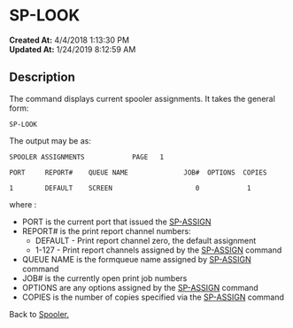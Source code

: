 # SP-LOOK

**Created At:** 4/4/2018 1:13:30 PM  
**Updated At:** 1/24/2019 8:12:59 AM  


## Description 

The command displays current spooler assignments. It takes the general form:

```
SP-LOOK
```

The output may be as:

```
SPOOLER ASSIGNMENTS            PAGE   1

PORT     REPORT#    QUEUE NAME              JOB#  OPTIONS  COPIES

1        DEFAULT    SCREEN                     0            1
```



where :

- PORT is the current port that issued the [SP-ASSIGN](306225-sp-assign)
- REPORT# is the print report channel numbers:
    - DEFAULT - Print report channel zero, the default assignment
    - 1-127 - Print report channels assigned by the [SP-ASSIGN](306225-sp-assign) command
- QUEUE NAME is the formqueue name assigned by [SP-ASSIGN](306225-sp-assign) command
- JOB# is the currently open print job numbers
- OPTIONS are any options assigned by the [SP-ASSIGN](306225-sp-assign) command
- COPIES is the number of copies specified via the [SP-ASSIGN](306225-sp-assign) command




Back to [Spooler.](jbase-spooler)
